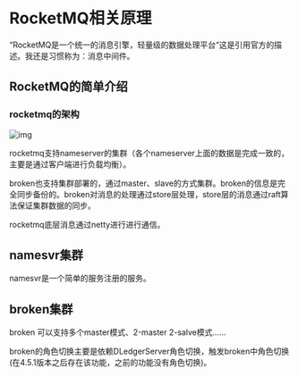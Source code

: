 # RocketMQ相关原理

“RocketMQ是一个统一的消息引擎，轻量级的数据处理平台“这是引用官方的描述。我还是习惯称为：消息中间件。



## RocketMQ的简单介绍

### rocketmq的架构

![img](http://rocketmq.apache.org/assets/images/rmq-basic-arc.png)

rocketmq支持nameserver的集群（各个nameserver上面的数据是完成一致的，主要是通过客户端进行负载均衡）。

broken也支持集群部署的，通过master、slave的方式集群。broken的信息是完全同步备份的。broken对消息的处理通过store层处理，store层的消息通过raft算法保证集群数据的同步。

rocketmq底层消息通过netty进行进行通信。

## namesvr集群

namesvr是一个简单的服务注册的服务。



## broken集群

broken 可以支持多个master模式、2-master 2-salve模式……

broken的角色切换主要是依赖DLedgerServer角色切换，触发broken中角色切换(在4.5.1版本之后存在该功能，之前的功能没有角色切换)。



